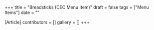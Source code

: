 +++
title = "Breadsticks (CEC Menu Item)"
draft = false
tags = ["Menu Items"]
date = ""

[Article]
contributors = []
gallery = []
+++